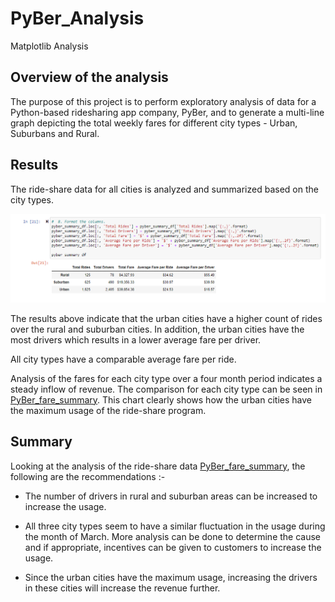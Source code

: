 # PyBer_Analysis
Matplotlib Analysis

## Overview of the analysis

The purpose of this project is to perform exploratory analysis of data for a Python-based ridesharing app company, PyBer, and to generate a multi-line graph depicting the total weekly fares for different city types - Urban, Suburbans and Rural.

## Results

The ride-share data for all cities is analyzed and summarized based on the city types. 

![Ride_share_summary](analysis/Ride_share_summary.png)

The results above indicate that the urban cities have a higher count of rides over the rural and suburban cities. In addition, the urban cities have the most drivers which results in a lower average fare per driver. 

All city types have a comparable average fare per ride.

Analysis of the fares for each city type over a four month period indicates a steady inflow of revenue. The comparison for each city type can be seen in [PyBer_fare_summary](https://github.com/ParnaKundu/PyBer_Analysis/blob/main/analysis/PyBer_fare_summary.png). This chart clearly shows how the urban cities have the maximum usage of the ride-share program.

## Summary

Looking at the analysis of the ride-share data [PyBer_fare_summary](https://github.com/ParnaKundu/PyBer_Analysis/blob/main/analysis/PyBer_fare_summary.png), the following are the recommendations :-

- The number of drivers in rural and suburban areas can be increased to increase the usage.

- All three city types seem to have a similar fluctuation in the usage during the month of March. More analysis can be done to determine the cause and if appropriate, incentives can be given to customers to increase the usage. 

- Since the urban cities have the maximum usage, increasing the drivers in these cities will increase the revenue further.

